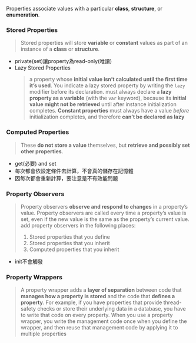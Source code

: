 Properties associate values with a particular **class**, **structure**, or **enumeration**.

### Stored Properties
> Stored properties will store **variable** or **constant** values as part of an instance of a **class** or **structure**.
- private(set)讓property為read-only(唯讀)
- Lazy Stored Properties	
	> a property whose **initial value isn’t calculated until the first time it’s used**. You indicate a lazy stored property by writing the `lazy` modifier before its declaration.
	> must always declare a **lazy property as a variable** (with the `var` keyword), because its **initial value might not be retrieved** until after instance initialization completes. 
	> **Constant properties** must always have a value _before_ initialization completes, and therefore **can’t be declared as lazy**

### Computed Properties
> These **do not store a value** themselves, but **retrieve and possibly set other properties**.
- get(必要) and set
- 每次都會依設定條件去計算，不會真的儲存在記憶體
- 因每次都會重新計算，要注意是不有效能問題

### Property Observers
> Property observers **observe and respond to changes** in a property’s value. Property observers are called every time a property’s value is set, even if the new value is the same as the property’s current value.
> add property observers in the following places:
> 1. Stored properties that you define
> 2. Stored properties that you inherit
> 3. Computed properties that you inherit
- init不會觸發

### Property Wrappers
> A property wrapper adds a **layer of separation** between code that **manages how a property is stored** and the code that **defines a property**. For example, if you have properties that provide thread-safety checks or store their underlying data in a database, you have to write that code on every property. When you use a property wrapper, you write the management code once when you define the wrapper, and then reuse that management code by applying it to multiple properties